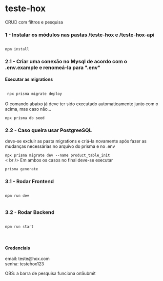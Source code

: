 # teste-hox
CRUD com filtros e pesquisa

<h3> 
1 - Instalar os módulos nas pastas /teste-hox e /teste-hox-api
</h3>

<code>
npm install
</code>

<h3>
2.1 - Criar uma conexão no Mysql de acordo com o .env.example e renomeá-la para ".env"
</h3>
<h4>
 Executar as migrations
</h4>
<code>
 npx prisma migrate deploy
</code>
<br />
O comando abaixo já deve ter sido executado automaticamente junto com o acima, mas caso não... 
<br />
<code> 
npx prisma db seed
</code>
<h3>
2.2 - Caso queira usar PostgreeSQL
</h3> 
deve-se excluir as pasta migrations e criá-la novamente após fazer as mudanças necessárias no arquivo do prisma e no .env
<br />
<code> 
npx prisma migrate dev --name product_table_init
</code>
< br />
Em ambos os casos no final deve-se executar <br/>
<code>
prisma generate
</code>
<h3> 
3.1 - Rodar Frontend
</h3>
<code>
npm run dev
  </code>
  <br />
 <h3>
3.2 - Rodar Backend
 </h3>
  <code>
npm run start
</code>
<br /> 
<br />

<h4>
 Credenciais
 </h4>
email: teste@hox.com
<br/>
senha: testehox123

OBS: a barra de pesquisa funciona onSubmit
